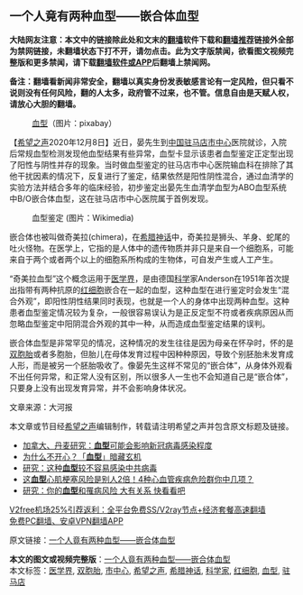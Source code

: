  <h2>一个人竟有两种血型——嵌合体血型</h2> <p class="notice"><b>大陆网友注意：本文中的链接除此处和文末的<a href="https://github.com/bannedbook/fanqiang" >翻墙</a>软件下载和<a href="https://github.com/killgcd/justmysocks/blob/master/README.md">翻墙推荐</a>链接外全部为禁网链接，未翻墙状态下打不开，请勿点击。此为文字版禁闻，欲看图文视频完整版和更多禁闻，请下载<a href="https://github.com/bannedbook/fanqiang">翻墙软件或APP</a>后翻墙上禁闻网。</p><p>备注：翻墙看新闻非常安全，翻墙以真实身份发表敏感言论有一定风险，但只看不说则没有任何风险，翻的人太多，政府管不过来，也不管。信息自由是天赋人权，请放心大胆的翻墙。</b></p>  <div class="entry"> <figure><figcaption><a href="https://www.bannedbook.org/bnews/tag/%e8%a1%80%e5%9e%8b/" class="st_tag internal_tag" rel="tag" title="标签 血型 下的日志">血型</a>（图片：pixabay）</figcaption></figure> <p>【<span class='wp_keywordlink_affiliate'><a href="https://www.soundofhope.org" title="希望之声" target="_blank">希望之声</a></span>2020年12月8日】近日，晏先生到<span class='wp_keywordlink_affiliate'><a href="https://www.bannedbook.org/" title="中国" target="_blank">中国</a></span><a href="https://www.bannedbook.org/bnews/tag/%E9%A9%BB%E9%A9%AC%E5%BA%97/" class="st_tag internal_tag" rel="tag" title="标签 驻马店 下的日志">驻马店</a><a href="https://www.bannedbook.org/bnews/tag/%E5%B8%82%E4%B8%AD%E5%BF%83/" class="st_tag internal_tag" rel="tag" title="标签 市中心 下的日志">市中心</a>医院就诊，入院后常规血型检测发现他血型结果有些异常，血型卡显示该患者血型鉴定正定型出现了阳性与阴性并存的现象。当时做血型鉴定的驻马店市中心医院输血科在排除了其他干扰因素的情况下，反复进行了鉴定，结果依然是阳性阴性混合，通过血清学的实验方法并结合多年的临床经验，初步鉴定出晏先生血清学血型为ABO血型系统中B/O嵌合体血型，这在驻马店市中心医院属于首例发现。</p> <figure><figcaption>血型鉴定 (图片：Wikimedia)</figcaption></figure> <p>嵌合体也被叫做奇美拉(chimera)，在<a href="https://www.bannedbook.org/bnews/tag/%E5%B8%8C%E8%85%8A%E7%A5%9E%E8%AF%9D/" class="st_tag internal_tag" rel="tag" title="标签 希腊神话 下的日志">希腊神话</a>中，奇美拉是狮头、羊身、蛇尾的吐火怪物。在医学上，它指的是人体中的遗传物质并非只是来自一个细胞系，可能来自于两个或者两个以上的细胞系所构成的生物体，可自发产生或人工产生。</p>  <p>“奇美拉血型”这个概念运用于<a href="https://www.bannedbook.org/bnews/tag/%E5%8C%BB%E5%AD%A6%E7%95%8C/" class="st_tag internal_tag" rel="tag" title="标签 医学界 下的日志">医学界</a>，是由德国<span class='wp_keywordlink'><a href="https://www.bannedbook.org/forum11/topic309.html" title="禁片：“科学”的棍子" target="_blank">科学</a></span>家Anderson在1951年首次提出指带有两种抗原的<a href="https://www.bannedbook.org/bnews/tag/%E7%BA%A2%E7%BB%86%E8%83%9E/" class="st_tag internal_tag" rel="tag" title="标签 红细胞 下的日志">红细胞</a>嵌合在一起的血型，这种血型在进行鉴定时会发生“混合外观”，即阳性阴性结果同时表现，也就是一个人的身体中出现两种血型。这种患者血型鉴定情况较为复杂，一般很容易误认为是正反定型不符或者疾病原因从而忽略血型鉴定中阳阴混合外观的其中一种，从而造成血型鉴定结果的误判。</p> <p>嵌合体血型是非常罕见的情况，这种情况的发生往往是因为母亲在怀孕时，怀的是<a href="https://www.bannedbook.org/bnews/tag/%e5%8f%8c%e8%83%9e%e8%83%8e/" class="st_tag internal_tag" rel="tag" title="标签 双胞胎 下的日志">双胞胎</a>或者多胞胎，但胎儿在母体发育过程中因种种原因，导致个别胚胎未发育成人形，而是被另一个胚胎吸收了。像晏先生这样不常见的“嵌合体”，从身体外观看不出任何异常，和正常人没有区别，所以很多人一生也不会知道自己是“嵌合体”，只要身上没有出现发育异常，并不会影响身体状况。</p>  <p>文章来源：大河报</p> <p>本文章或节目经<a href="https://www.bannedbook.org/bnews/tag/%e5%b8%8c%e6%9c%9b%e4%b9%8b%e5%a3%b0/" class="st_tag internal_tag" rel="tag" title="标签 希望之声 下的日志">希望之声</a>编辑制作，转载请注明希望之声并包含原文标题及链接。</p>  <ul class='op-related-articles' title='相关阅读'> <li><a href='https://www.bannedbook.org/bnews/comments/20201025/1419965.html' target='_blank'>加拿大、丹麦研究：<b>血型</b>可能会影响新冠病毒感染程度</a></li> <li><a href='https://www.bannedbook.org/bnews/health/20201021/1417507.html' target='_blank'>为什么不开心？「<b>血型</b>」暗藏玄机</a></li> <li><a href='https://www.bannedbook.org/bnews/cnnews/20201016/1414540.html' target='_blank'>研究：这种<b>血型</b>较不容易感染中共病毒</a></li> <li><a href='https://www.bannedbook.org/bnews/health/20201009/1410689.html' target='_blank'>这<b>血型</b>心肌梗塞风险是别人2倍！4种心血管疾病危险群你中几项？</a></li> <li><a href='https://www.bannedbook.org/bnews/health/20201005/1408275.html' target='_blank'>研究：你的<b>血型</b>和罹病风险 大有关系 快看看吧</a></li> </ul> <p class="texttj"> <a href="https://github.com/bannedbook/fanqiang/wiki/V2ray%E6%9C%BA%E5%9C%BA" target="_blank">V2free机场25%引荐返利：全平台免费SS/V2ray节点+经济套餐高速翻墙</a><br/> <a href="https://github.com/bannedbook/fanqiang/wiki/%E7%A6%81%E9%97%BB%E7%BD%91%E5%AE%89%E5%8D%93%E7%BF%BB%E5%A2%99%E6%96%B0%E9%97%BBAPP" target="_blank">免费PC翻墙、安卓VPN翻墙APP</a></p><p>原文链接：<a class="src_link"  href="https://www.soundofhope.org/post/449332" target="_blank">一个人竟有两种血型——嵌合体血型</a></p><a name='sharetosocial'></a>       <div><b>本文的图文或视频完整版</b>：<a href='https://www.bannedbook.org/bnews/comments/20201208/1444170.html'>一个人竟有两种血型——嵌合体血型</a></div>  </div><!--END ENTRY--> <div class="postfooter"> <div>本文标签：<a href="https://www.bannedbook.org/bnews/tag/%E5%8C%BB%E5%AD%A6%E7%95%8C/" rel="tag">医学界</a>, <a href="https://www.bannedbook.org/bnews/tag/%e5%8f%8c%e8%83%9e%e8%83%8e/" rel="tag">双胞胎</a>, <a href="https://www.bannedbook.org/bnews/tag/%E5%B8%82%E4%B8%AD%E5%BF%83/" rel="tag">市中心</a>, <a href="https://www.bannedbook.org/bnews/tag/%e5%b8%8c%e6%9c%9b%e4%b9%8b%e5%a3%b0/" rel="tag">希望之声</a>, <a href="https://www.bannedbook.org/bnews/tag/%E5%B8%8C%E8%85%8A%E7%A5%9E%E8%AF%9D/" rel="tag">希腊神话</a>, <a href="https://www.bannedbook.org/bnews/tag/%e7%a7%91%e5%ad%a6%e5%ae%b6/" rel="tag">科学家</a>, <a href="https://www.bannedbook.org/bnews/tag/%E7%BA%A2%E7%BB%86%E8%83%9E/" rel="tag">红细胞</a>, <a href="https://www.bannedbook.org/bnews/tag/%e8%a1%80%e5%9e%8b/" rel="tag">血型</a>, <a href="https://www.bannedbook.org/bnews/tag/%E9%A9%BB%E9%A9%AC%E5%BA%97/" rel="tag">驻马店</a></div>  </div><!--END POSTFOOTER--> 